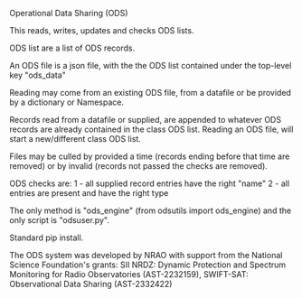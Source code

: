 Operational Data Sharing (ODS)

This reads, writes, updates and checks ODS lists.

ODS list are a list of ODS records.

An ODS file is a json file, with the the ODS list contained under the top-level key "ods_data"

Reading may come from an existing ODS file, from a datafile or be provided by a dictionary or Namespace.

Records read from a datafile or supplied, are appended to whatever ODS records are already contained in the class ODS list.
Reading an ODS file, will start a new/different class ODS list.

Files may be culled by provided a time (records ending before that time are removed) or by invalid (records not passed the checks are removed).

ODS checks are:
    1 - all supplied record entries have the right "name"
    2 - all entries are present and have the right type

The only method is "ods_engine" (from odsutils import ods_engine) and the only script is "odsuser.py".

Standard pip install.

The ODS system was developed by NRAO with support from the National Science Foundation's grants:
SII NRDZ: Dynamic Protection and Spectrum Monitoring for Radio Observatories (AST-2232159),
SWIFT-SAT: Observational Data Sharing (AST-2332422)